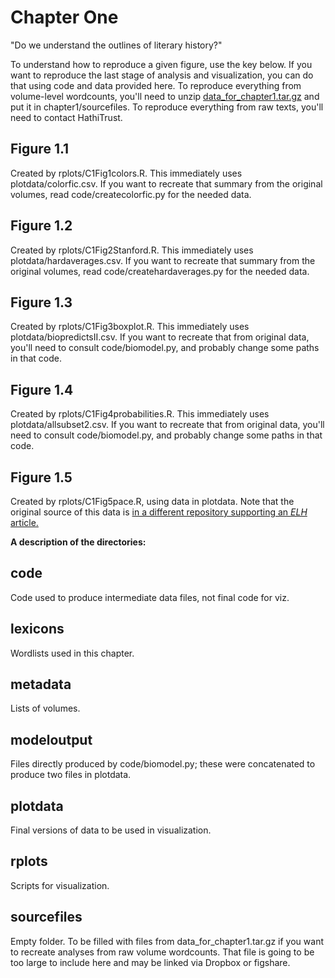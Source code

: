 Chapter One
===========

"Do we understand the outlines of literary history?"

To understand how to reproduce a given figure, use the key below. If you want to reproduce the last stage of analysis and visualization, you can do that using code and data provided here. To reproduce everything from volume-level wordcounts, you'll need to unzip [data_for_chapter1.tar.gz](https://www.dropbox.com/s/p1puwvelgt9ch86/data_for_chapter1.tar.gz?dl=0) and put it in chapter1/sourcefiles. To reproduce everything from raw texts, you'll need to contact HathiTrust.

Figure 1.1
-----------
Created by rplots/C1Fig1colors.R. This immediately uses plotdata/colorfic.csv. If you want to recreate that summary from the original volumes, read code/createcolorfic.py for the needed data.

Figure 1.2
----------
Created by rplots/C1Fig2Stanford.R. This immediately uses plotdata/hardaverages.csv. If you want to recreate that summary from the original volumes, read code/createhardaverages.py for the needed data.

Figure 1.3
----------
Created by rplots/C1Fig3boxplot.R. This immediately uses plotdata/biopredictsII.csv. If you want to recreate that from original data, you'll need to consult code/biomodel.py, and probably change some paths in that code.

Figure 1.4
----------
Created by rplots/C1Fig4probabilities.R. This immediately uses plotdata/allsubset2.csv. If you want to recreate that from original data, you'll need to consult code/biomodel.py, and probably change some paths in that code.

Figure 1.5
-----------
Created by rplots/C1Fig5pace.R, using data in plotdata. Note that the original source of this data is [in a different repository supporting an *ELH* article.](https://github.com/tedunderwood/moments) 

**A description of the directories:**

code
----
Code used to produce intermediate data files, not final code for viz.

lexicons
--------
Wordlists used in this chapter.

metadata
--------
Lists of volumes.

modeloutput
----------
Files directly produced by code/biomodel.py; these were concatenated to produce two files in plotdata.

plotdata
--------
Final versions of data to be used in visualization.

rplots
------
Scripts for visualization.

sourcefiles
-----------
Empty folder. To be filled with files from data_for_chapter1.tar.gz if you want to recreate analyses from raw volume wordcounts. That file is going to be too large to include here and may be linked via Dropbox or figshare.
